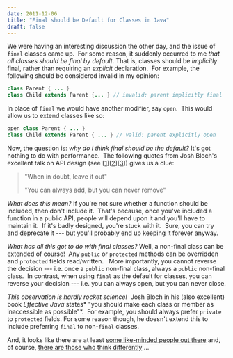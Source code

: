 ```yaml
---
date: 2011-12-06
title: "Final should be Default for Classes in Java"
draft: false
---
```


We were having an interesting discussion the other day, and the issue of `final` classes came up.  For some reason, it suddenly occurred to me *that all classes should be final by default*. That is, classes should be *implicitly* final, rather than requiring an *explicit* declaration.  For example, the following should be considered invalid in my opinion:

```java
class Parent { ... }
class Child extends Parent {... } // invalid: parent implicitly final
```

In place of `final` we would have another modifier, say `open`.  This would allow us to extend classes like so:

```java
open class Parent { ... }
class Child extends Parent { ... } // valid: parent explicitly open
```

Now, the question is: *why do I think final should be the default?* It's got nothing to do with performance.  The following quotes from Josh Bloch's excellent talk on API design (see [[1](http://www.youtube.com/watch?v=aAb7hSCtvGw)][[2](http://www.infoq.com/presentations/effective-api-design)][[3](http://www.javaworld.com/javaworld/jw-01-2002/jw-0104-bloch.html)]) gives us a clue:

> "When in doubt, leave it out"
> 
> "You can always add, but you can never remove"

*What does this mean?* If you're not sure whether a function should be included, then don't include it.  That's because, once you've included a function in a public API, people will depend upon it and you'll have to maintain it.  If it's badly designed, you're stuck with it.  Sure, you can try and deprecate it --- but you'll probably end up keeping it forever anyway.

*What has all this got to do with final classes?* Well, a non-final class can be extended of course!  Any `public` or `protected` methods can be overridden and `protected` fields read/written.   More importantly, you cannot reverse the decision --- i.e. once a `public` non-final class, always a `public` non-final class.  In contrast, when using `final` as the default for classes, you can reverse your decision --- i.e. you can always open, but you can never close.

*This observation is hardly rocket science!*  Josh Bloch in his (also excellent) book *Effective Java* states* "you should make each class or member as inaccessible as possible"*.  For example, you should always prefer `private` to `protected` fields. For some reason though, he doesn't extend this to include preferring `final` to non-`final` classes.

And, it looks like there are at least [some like-minded people out there](http://cafe.elharo.com/blogroll/final-good/) and, of course, [there are those who think differently](http://www.ibm.com/developerworks/java/library/j-jtp1029/index.html) ...